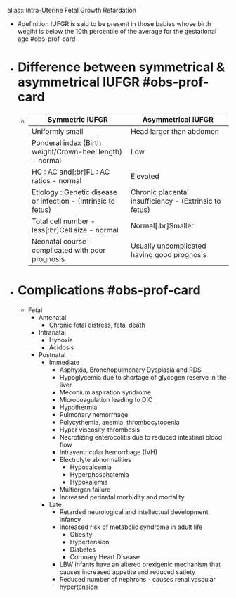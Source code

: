 alias:: Intra-Uterine Fetal Growth Retardation

- #definition IUFGR is said to be present in those babies whose birth wegiht is below the 10th percentile of the average for the gestational age #obs-prof-card
- # Difference between symmetrical & asymmetrical IUFGR #obs-prof-card
  - | Symmetric IUFGR                                                | Asymmetrical IUFGR                                     |
    | -------------------------------------------------------------- | ------------------------------------------------------ |
    | Uniformly small                                                | Head larger than abdomen                               |
    | Ponderal index (Birth weight/Crown-heel length) - normal       | Low                                                    |
    | HC : AC and[:br]FL : AC ratios - normal                        | Elevated                                               |
    | Etiology : Genetic disease or infection - (Intrinsic to fetus) | Chronic placental insufficiency - (Extrinsic to fetus) |
    | Total cell number - less[:br]Cell size - normal                | Normal[:br]Smaller                                     |
    | Neonatal course - complicated with poor prognosis              | Usually uncomplicated having good prognosis            |
- # Complications #obs-prof-card
  - Fetal
    - Antenatal
      - Chronic fetal distress, fetal death
    - Intranatal
      - Hypoxia
      - Acidosis
    - Postnatal
      - Immediate
        - Asphyxia, Bronchopulmonary Dysplasia and RDS
        - Hypoglycemia due to shortage of glycogen reserve in the liver
        - Meconium aspiration syndrome
        - Microcoagulation leading to DIC
        - Hypothermia
        - Pulmonary hemorrhage
        - Polycythemia, anemia, thrombocytopenia
        - Hyper viscosity-thrombosis
        - Necrotizing enterocolitis due to reduced intestinal blood flow
        - Intraventricular hemorrhage (IVH)
        - Electrolyte abnormalities
          - Hypocalcemia
          - Hyperphosphatemia
          - Hypokalemia
        - Multiorgan failure
        - Increased perinatal morbidity and mortality
      - Late
        - Retarded neurological and intellectual development infancy
        - Increased risk of metabolic syndrome in adult life
          - Obesity
          - Hypertension
          - Diabetes
          - Coronary Heart Disease
        - LBW infants have an altered orexigenic mechanism that causes increased appetite and reduced satiety
        - Reduced number of nephrons - causes renal vascular hypertension
